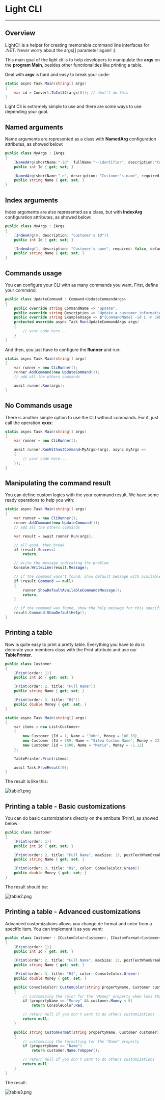 ﻿# Light CLI

---

## Overview

LightCli is a helper for creating memorable command line interfaces for .NET. Never worry about the args[] parameter again! :)

This main goal of the light cli is to help developers to manipulate the **args** on the **program Main**, besides other functionalities like printing a table.

Deal with **args** is hard and easy to break your code:

```csharp
static async Task Main(string[] args)
{ 
    var id = Convert.ToInt32(args[0]); // dont't do this
}
```

Light Cli is extremely simple to use and there are some ways to use depending your goal.

## Named arguments

Name arguments are represented as a class with **NamedArg** configuration attributes, as showed below:

```csharp
public class MyArgs : IArgs
{
    [NamedArg(shortName:"-id", fullName:"--identifier", description:"Customer's ID")]
    public int Id { get; set; }

    [NamedArg(shortName:"-n", description: "Customer's name", required:false, defaultValue:"Unknown")]
    public string Name { get; set; }
}
```

## Index arguments

Index arguments are also represented as a class, but with **IndexArg** configuration attributes, as showed below:

```csharp
public class MyArgs : IArgs
{
    [IndexArg(0, description: "Customer's ID")]
    public int Id { get; set; }

    [IndexArg(1, description: "Customer's name", required: false, defaultValue: "Unknown")]
    public string Name { get; set; }
}
```

## Commands usage

You can configure your CLI with as many commands you want. First, define your command:

```csharp
public class UpdateCommand : Command<UpdateCommandArgs>
{
    public override string CommandName => "update";
    public override string Description => "Update a customer information";
    public override string ExampleUsage => $"{CommandName} -id 1 -n John";
    protected override async Task Run(UpdateCommandArgs args)
    {
        // your code here...
    }
}
```

And then, you just have to configure the **Runner** and run:

```csharp
static async Task Main(string[] args)
{ 
    var runner = new CliRunner();
    runner.AddCommand(new UpdateCommand());
    // add all the others commands

    await runner.Run(args);
}
```

## No Commands usage

There is another simple option to use the CLI without commands. For it, just call the operation **xxxx**:

```csharp
static async Task Main(string[] args)
{ 
    var runner = new CliRunner();

    await runner.RunWithoutCommand<MyArgs>(args, async myArgs =>
    {
        // your code here...
    });
}
```

## Manipulating the command result

You can define custom logics with the your command result. We have some ready operations to help you with:

```csharp
static async Task Main(string[] args)
{ 
    var runner = new CliRunner();
    runner.AddCommand(new UpdateCommand());
    // add all the others commands

    var result = await runner.Run(args);

    // all good, then break
    if (result.Success)
        return;

    // write the message indicating the problem
    Console.WriteLine(result.Message);

    // if the command wasn't found, show default message with available commands
    if (result.Command == null)
    {
        runner.ShowDefaultAvailableCommandsMessage();
        return;
    }

    // if the command was found, show the help message for this specific command
    result.Command.ShowDefaultHelp();
}
```

## Printing a table

Now is quite easy to print a pretty table. Everything you have to do is decorate your members class with the Print attribute and use our **TablePrinter**.

```csharp
public class Customer
{
    [Print(order: 1)]
    public int Id { get; set; }

    [Print(order: 2, title: "Full Name")]
    public string Name { get; set; }

    [Print(order: 3, title: "R$")]
    public double Money { get; set; }
}

static async Task Main(string[] args)
{
    var items = new List<Customer>
    {
        new Customer {Id = 1, Name = "John", Money = 100.33},
        new Customer {Id = 789, Name = "Silva Custom Name", Money = 2311.21},
        new Customer {Id = 1500, Name = "Maria", Money = -1.12}
    };

    TablePrinter.Print(items);

    await Task.FromResult(0);
}
```

The result is like this:

![table1.png](img/table1.png)

## Printing a table - Basic customizations

You can do basic customizations directly on the attribute [Print], as showed below:

```csharp
public class Customer
{
    [Print(order: 1)]
    public int Id { get; set; }

    [Print(order: 2, title: "Full Name", maxSize: 13, postTextWhenBreak: "...", color: ConsoleColor.Yellow)]
    public string Name { get; set; }

    [Print(order: 3, title: "R$", color: ConsoleColor.Green)]
    public double Money { get; set; }            
}
```

The result should be:

![table2.png](img/table2.png)

## Printing a table - Advanced customizations

Advanced customizations allows you change de format and color from a specific item. You can implement it as you want:

```csharp
public class Customer : ICustomColor<Customer>, ICustomFormat<Customer>
{
    [Print(order: 1)]
    public int Id { get; set; }

    [Print(order: 2, title: "Full Name", maxSize: 13, postTextWhenBreak: "...", color: ConsoleColor.Yellow)]
    public string Name { get; set; }

    [Print(order: 3, title: "R$", color: ConsoleColor.Green)]
    public double Money { get; set; }

    public ConsoleColor? CustomColor(string propertyName, Customer customer)
    {
        // customizing the color for the "Money" property when less than zero
        if (propertyName == "Money" && customer.Money < 0)
            return ConsoleColor.Red;

        // return null if you don't want to do others customizations
        return null;
    }

    public string CustomFormat(string propertyName, Customer customer)
    {
        // customizing the formatting for the "Name" property
        if (propertyName == "Name")
            return customer.Name.ToUpper();

        // return null if you don't want to do others customizations
        return null;
    }
}
```

The result:

![table3.png](img/table3.png)
